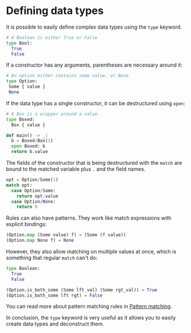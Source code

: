 # Defining data types

It is possible to easily define complex data types using the `type` keyword.

```py
# A Boolean is either True or False 
type Bool:
  True
  False
```

If a constructor has any arguments, parentheses are necessary around it:
```py
# An option either contains some value, or None
type Option:
 Some { value }
 None
```
If the data type has a single constructor, it can be destructured using `open`:

```py
# A Box is a wrapper around a value.
type Boxed:
  Box { value }

def main() -> _:
  b = Boxed/Box(1)
  open Boxed: b
  return b.value
```


The fields of the constructor that is being destructured with the `match` are bound to the matched variable plus `.` and the field names.
```py
opt = Option/Some(1)
match opt:
  case Option/Some:
    return opt.value
  case Option/None:
    return 0
```

Rules can also have patterns.
They work like match expressions with explicit bindings:

```py
(Option.map (Some value) f) = (Some (f value))
(Option.map None f) = None
```

However, they also allow matching on multiple values at once, which is something that regular `match` can't do:

```py
type Boolean:
  True
  False

(Option.is_both_some (Some lft_val) (Some rgt_val)) = True
(Option.is_both_some lft rgt) = False
```

You can read more about pattern matching rules in [Pattern matching](/docs/pattern-matching.md).

In conclusion, the `type` keyword is very useful as it allows you to easily create data types and deconstruct them.
